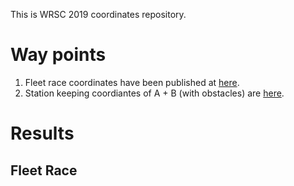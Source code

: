 This is WRSC 2019 coordinates repository.

# Way points

1. Fleet race coordinates have been published at [here](https://nbviewer.jupyter.org/github/WRSC/coordinates2019/blob/master/way_points/fleet_race_waypoints.ipynb). 
2. Station keeping coordiantes of A + B (with obstacles) are [here](https://nbviewer.jupyter.org/github/WRSC/coordinates2019/blob/master/way_points/station_keeping.ipynb).

# Results

## Fleet Race

